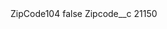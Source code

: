 <?xml version="1.0" encoding="UTF-8"?>
<CustomMetadata xmlns="http://soap.sforce.com/2006/04/metadata" xmlns:xsi="http://www.w3.org/2001/XMLSchema-instance" xmlns:xsd="http://www.w3.org/2001/XMLSchema">
    <label>ZipCode104</label>
    <protected>false</protected>
    <values>
        <field>Zipcode__c</field>
        <value xsi:type="xsd:string">21150</value>
    </values>
</CustomMetadata>
